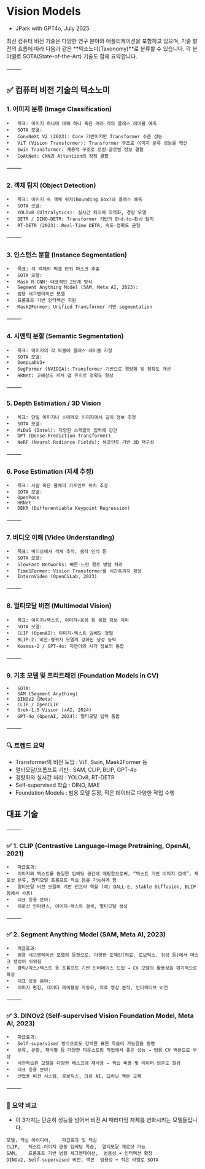 # Vision Models

- JPark with GPT4o, July 2025

최신 컴퓨터 비전 기술은 다양한 연구 분야와 애플리케이션을 포함하고 있으며, 기술 발전의 흐름에 따라 다음과 같은 **텍소노미(Taxonomy)**로 분류할 수 있습니다. 각 분야별로 SOTA(State-of-the-Art) 기술도 함께 요약합니다.

⸻

## ✅ 컴퓨터 비전 기술의 텍소노미

### 1. 이미지 분류 (Image Classification)
	•	목표: 이미지 하나에 대해 하나 혹은 여러 개의 클래스 레이블 예측
	•	SOTA 모델:
	•	ConvNeXt V2 (2023): Conv 기반이지만 Transformer 수준 성능
	•	ViT (Vision Transformer): Transformer 구조로 이미지 분류 성능을 혁신
	•	Swin Transformer: 계층적 구조로 로컬-글로벌 정보 결합
	•	CoAtNet: CNN과 Attention의 장점 결합

⸻

### 2. 객체 탐지 (Object Detection)
	•	목표: 이미지 속 객체 위치(Bounding Box)와 클래스 예측
	•	SOTA 모델:
	•	YOLOv8 (Ultralytics): 실시간 처리에 최적화, 경량 모델
	•	DETR / DINO-DETR: Transformer 기반의 End-to-End 탐지
	•	RT-DETR (2023): Real-Time DETR, 속도·정확도 균형

⸻

### 3. 인스턴스 분할 (Instance Segmentation)
	•	목표: 각 객체의 픽셀 단위 마스크 추출
	•	SOTA 모델:
	•	Mask R-CNN: 대표적인 2단계 방식
	•	Segment Anything Model (SAM, Meta AI, 2023):
	•	범용 세그멘테이션 모델
	•	프롬프트 기반 인터랙션 지원
	•	Mask2Former: Unified Transformer 기반 segmentation

⸻

### 4. 시맨틱 분할 (Semantic Segmentation)
	•	목표: 이미지의 각 픽셀에 클래스 레이블 지정
	•	SOTA 모델:
	•	DeepLabV3+
	•	SegFormer (NVIDIA): Transformer 기반으로 경량화 및 정확도 개선
	•	HRNet: 고해상도 피처 맵 유지로 정확도 향상

⸻

### 5. Depth Estimation / 3D Vision
	•	목표: 단일 이미지나 스테레오 이미지에서 깊이 정보 추정
	•	SOTA 모델:
	•	MiDaS (Intel): 다양한 스케일의 입력에 강건
	•	DPT (Dense Prediction Transformer)
	•	NeRF (Neural Radiance Fields): 뷰포인트 기반 3D 재구성

⸻

### 6. Pose Estimation (자세 추정)
	•	목표: 사람 혹은 물체의 키포인트 위치 추정
	•	SOTA 모델:
	•	OpenPose
	•	HRNet
	•	DEKR (Differentiable Keypoint Regression)

⸻

### 7. 비디오 이해 (Video Understanding)
	•	목표: 비디오에서 객체 추적, 동작 인식 등
	•	SOTA 모델:
	•	SlowFast Networks: 빠른-느린 경로 병렬 처리
	•	TimeSFormer: Vision Transformer를 시간축까지 확장
	•	InternVideo (OpenCVLab, 2023)

⸻

### 8. 멀티모달 비전 (Multimodal Vision)
	•	목표: 이미지+텍스트, 이미지+음성 등 복합 정보 처리
	•	SOTA 모델:
	•	CLIP (OpenAI): 이미지-텍스트 임베딩 정렬
	•	BLIP-2: 비전-랭귀지 모델의 강화된 생성 능력
	•	Kosmos-2 / GPT-4o: 자연어와 시각 정보의 통합

⸻

### 9. 기초 모델 및 프리트레인 (Foundation Models in CV)
	•	SOTA:
	•	SAM (Segment Anything)
	•	DINOv2 (Meta)
	•	CLIP / OpenCLIP
	•	Grok-1.5 Vision (xAI, 2024)
	•	GPT-4o (OpenAI, 2024): 멀티모달 입력 통합

⸻

### 🔍 트렌드 요약

- Transformer의 비전 도입	: ViT, Swin, Mask2Former 등
- 멀티모달/프롬프트 기반	: SAM, CLIP, BLIP, GPT-4o
- 경량화와 실시간 처리	: YOLOv8, RT-DETR
- Self-supervised 학습	: DINO, MAE
- Foundation Models	: 범용 모델 등장, 적은 데이터로 다양한 작업 수행




## 대표 기술 

⸻

### ✅ 1. CLIP (Contrastive Language–Image Pretraining, OpenAI, 2021)
	•	파급효과:
	•	이미지와 텍스트를 동일한 임베딩 공간에 매핑함으로써, “텍스트 기반 이미지 검색”, 제로샷 분류, 멀티모달 프롬프트 학습 등을 가능하게 함
	•	멀티모달 비전 모델의 기반 인프라 역할 (예: DALL·E, Stable Diffusion, BLIP 등에서 사용)
	•	대표 응용 분야:
	•	제로샷 인퍼런스, 이미지-텍스트 검색, 멀티모달 생성

⸻

### ✅ 2. Segment Anything Model (SAM, Meta AI, 2023)
	•	파급효과:
	•	범용 세그멘테이션 모델의 등장으로, 다양한 도메인(의료, 로보틱스, 위성 등)에서 마스크 생성이 쉬워짐
	•	클릭/박스/텍스트 등 프롬프트 기반 인터페이스 도입 → CV 모델의 활용성을 획기적으로 확장
	•	대표 응용 분야:
	•	이미지 편집, 데이터 레이블링 자동화, 의료 영상 분석, 인터랙티브 비전

⸻

### ✅ 3. DINOv2 (Self-supervised Vision Foundation Model, Meta AI, 2023)
	•	파급효과:
	•	Self-supervised 방식으로도 강력한 표현 학습이 가능함을 증명
	•	분류, 분할, 재식별 등 다양한 다운스트림 작업에서 좋은 성능 → 범용 CV 백본으로 부상
	•	사전학습된 모델을 다양한 태스크에 재사용 → 학습 비용 및 데이터 의존도 절감
	•	대표 응용 분야:
	•	산업용 비전 시스템, 로보틱스, 의료 AI, 딥러닝 백본 교체

⸻

### 🏁 요약 비교

- 이 3가지는 단순히 성능을 넘어서 비전 AI 패러다임 자체를 변화시키는 모델들입니다.

```csv
모델,	핵심 아이디어,	파급효과 및 핵심
CLIP,	텍스트-이미지 공동 임베딩 학습,	멀티모달 제로샷 가능
SAM,	프롬프트 기반 범용 세그멘테이션,	범용성 + 인터랙션 확장
DINOv2,	Self-supervised 비전, 백본	범용성 + 적은 라벨로 SOTA
```
